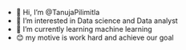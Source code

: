 - 👋 Hi, I’m @TanujaPilimitla
- 👀 I’m interested in Data science and Data analyst
- 🌱 I’m currently learning machine learning
- 😊 my motive is work hard and achieve our goal 


<!---
TanujaPilimitla/TanujaPilimitla is a ✨ special ✨ repository because its `README.md` (this file) appears on your GitHub profile.
You can click the Preview link to take a look at your changes.
--->

